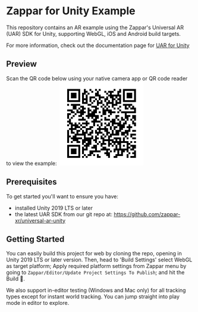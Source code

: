 # Zappar for Unity Example
This repository contains an AR example using the Zappar's Universal AR (UAR) SDK for Unity, supporting WebGL, iOS and Android build targets.

For more information, check out the documentation page for [UAR for Unity](https://docs.zap.works/universal-ar/unity/)


## Preview

Scan the QR code below using your native camera app or QR code reader to view the example:
​
![Preview QR Code"](preview-qr-code.png)


## Prerequisites

To get started you'll want to ensure you have:
 - installed Unity 2019 LTS or later
 - the latest UAR SDK from our git repo at: https://github.com/zappar-xr/universal-ar-unity

## Getting Started

You can easily build this project for web by cloning the repo, opening in Unity 2019 LTS or later version. Then, head to 'Build Settings' select WebGL as target platform; Apply required platform settings from Zappar menu by going to `Zappar/Editor/Update Project Settings To Publish`; and hit the Build 🚀.

We also support in-editor testing (Windows and Mac only) for all tracking types except for instant world tracking. You can jump straight into play mode in editor to explore.

